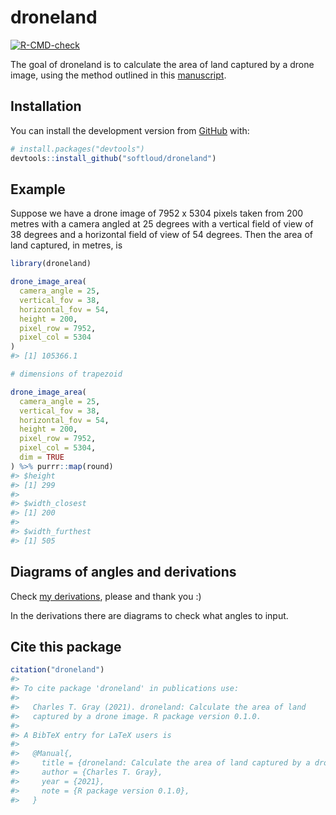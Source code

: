 
<!-- README.md is generated from README.Rmd. Please edit that file -->

# droneland

<!-- badges: start -->

[![R-CMD-check](https://github.com/softloud/droneland/workflows/R-CMD-check/badge.svg)](https://github.com/softloud/droneland/actions)
<!-- badges: end -->

The goal of droneland is to calculate the area of land captured by a
drone image, using the method outlined in this
[manuscript](https://www.tandfonline.com/doi/full/10.1080/01431161.2017.1280639).

## Installation

You can install the development version from
[GitHub](https://github.com/) with:

``` r
# install.packages("devtools")
devtools::install_github("softloud/droneland")
```

## Example

Suppose we have a drone image of 7952 x 5304 pixels taken from 200
metres with a camera angled at 25 degrees with a vertical field of view
of 38 degrees and a horizontal field of view of 54 degrees. Then the
area of land captured, in metres, is

``` r
library(droneland)

drone_image_area(
  camera_angle = 25,
  vertical_fov = 38,
  horizontal_fov = 54,
  height = 200,
  pixel_row = 7952,
  pixel_col = 5304
)
#> [1] 105366.1

# dimensions of trapezoid

drone_image_area(
  camera_angle = 25,
  vertical_fov = 38,
  horizontal_fov = 54,
  height = 200,
  pixel_row = 7952,
  pixel_col = 5304,
  dim = TRUE
) %>% purrr::map(round)
#> $height
#> [1] 299
#> 
#> $width_closest
#> [1] 200
#> 
#> $width_furthest
#> [1] 505
```

## Diagrams of angles and derivations

Check [my derivations](https://www.overleaf.com/read/twnpsndycrgw),
please and thank you :)

In the derivations there are diagrams to check what angles to input.

## Cite this package

``` r
citation("droneland")
#> 
#> To cite package 'droneland' in publications use:
#> 
#>   Charles T. Gray (2021). droneland: Calculate the area of land
#>   captured by a drone image. R package version 0.1.0.
#> 
#> A BibTeX entry for LaTeX users is
#> 
#>   @Manual{,
#>     title = {droneland: Calculate the area of land captured by a drone image},
#>     author = {Charles T. Gray},
#>     year = {2021},
#>     note = {R package version 0.1.0},
#>   }
```
